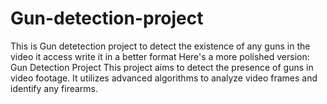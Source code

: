 # Gun-detection-project
This is Gun detetection project to detect the existence of any guns in the video it access write it in a better format Here's a more polished version:  Gun Detection Project  This project aims to detect the presence of guns in video footage. It utilizes advanced algorithms to analyze video frames and identify any firearms.
